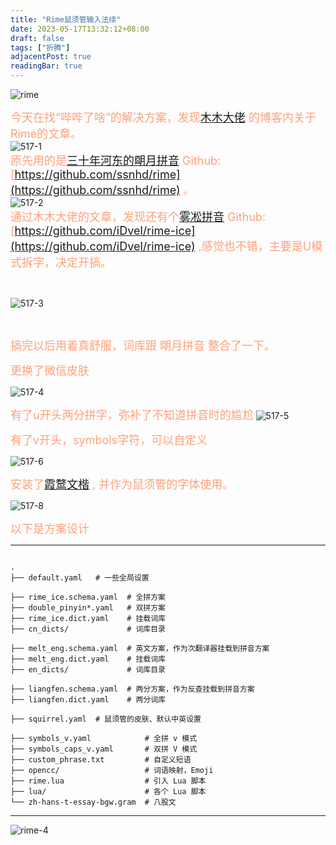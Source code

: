 ```yaml
---
title: "Rime鼠须管输入法续"
date: 2023-05-17T13:32:12+08:00
draft: false
tags: ["折腾"]
adjacentPost: true
readingBar: true
---
```

![rime](https://cdn.jsdelivr.net/gh/tosspi/mumu@main/uPic/rime.png)

<font size=4 color=#ffa07a>今天在找“哔哔了啥”的解决方案，发现[木木大佬](https://immmmm.com/) 的博客内关于Rime的文章。</font><br>
![517-1](https://cdn.jsdelivr.net/gh/tosspi/mumu@main/uPic/517-1.png) <br>
<font size=4 color=#ffa07a>原先用的是[三十年河东的朙月拼音](https://ssnhd.com/2022/01/06/rime/) Github: [https://github.com/ssnhd/rime](https://github.com/ssnhd/rime) 。</font><br>
![517-2](https://cdn.jsdelivr.net/gh/tosspi/mumu@main/uPic/517-2.png)
<br>
<font size=4 color=#ffa07a>通过木木大佬的文章，发现还有个[雾凇拼音](https://dvel.me/posts/rime-ice/) Github: [https://github.com/iDvel/rime-ice](https://github.com/iDvel/rime-ice) ,感觉也不错，主要是U模式拆字，决定开搞。</font>


<br> 

![517-3](https://cdn.jsdelivr.net/gh/tosspi/mumu@main/uPic/517-3.png)

<br>


<font size=4 color=#ffa07a>搞完以后用着真舒服，词库跟 朙月拼音 整合了一下。</font>

<font size=4 color=#ffa07a>更换了微信皮肤</font>

![517-4](https://cdn.jsdelivr.net/gh/tosspi/mumu@main/uPic/517-4.png)

<font size=4 color=#ffa07a>有了u开头两分拼字，弥补了不知道拼音时的尴尬</font>
![517-5](https://cdn.jsdelivr.net/gh/tosspi/mumu@main/uPic/517-5.png)

<font size=4 color=#ffa07a>有了v开头，symbols字符，可以自定义</font>

![517-6](https://cdn.jsdelivr.net/gh/tosspi/mumu@main/uPic/517-6.png)

<font size=4 color=#ffa07a>安装了[霞鹜文楷](https://github.com/lxgw/LxgwWenKai) , 并作为鼠须管的字体使用。</font>

![517-8](https://cdn.jsdelivr.net/gh/tosspi/mumu@main/uPic/517-8.png)

<font size=4 color=#ffa07a>以下是方案设计</font>
***
```

.
├── default.yaml   # 一些全局设置

├── rime_ice.schema.yaml  # 全拼方案
├── double_pinyin*.yaml   # 双拼方案
├── rime_ice.dict.yaml    # 挂载词库
├── cn_dicts/             # 词库目录

├── melt_eng.schema.yaml  # 英文方案，作为次翻译器挂载到拼音方案
├── melt_eng.dict.yaml    # 挂载词库
├── en_dicts/             # 词库目录

├── liangfen.schema.yaml  # 两分方案，作为反查挂载到拼音方案
├── liangfen.dict.yaml    # 两分词库

├── squirrel.yaml  # 鼠须管的皮肤、默认中英设置

├── symbols_v.yaml            # 全拼 v 模式
├── symbols_caps_v.yaml       # 双拼 V 模式
├── custom_phrase.txt         # 自定义短语
├── opencc/                   # 词语映射，Emoji
├── rime.lua                  # 引入 Lua 脚本
├── lua/                      # 各个 Lua 脚本
└── zh-hans-t-essay-bgw.gram  # 八股文
```
***


![rime-4](https://cdn.jsdelivr.net/gh/tosspi/mumu@main/uPic/rime-4.png)